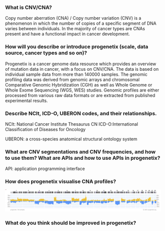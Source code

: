 ### What is CNV/CNA?
Copy number  aberration (CNA) / Copy number variation (CNV) is a phenomenon in which the number of copies of a specific segment of DNA varies between individuals. In the majority of cancer types are CNAs present and have a functional impact in cancer  development.

### How will you describe or introduce progenetix (scale, data source, cancer types and so on)?
Progenetix is a cancer genome data resource which provides an overview of mutation data in cancer, with a focus on CNV/CNA.
The data is based on individual sample data from more than 140000 samples.
The genomic profiling data was derived from genomic arrays and chromosomal Comparative Genomic Hybridization (CGH) as well as Whole Genome or Whole Exome Sequencing (WGS, WES) studies. Genomic profiles are either processed from various raw data formats or are extracted from published experimental results.


### Describe NCIt, ICD-O, UBERON codes, and their relationships.
NCIt: National Cancer Institute Thesaurus
CN
ICD-O:International Classification of Diseases for Oncology

UBERON: a cross-species anatomical structural ontology system

### What are CNV segmentations and CNV frequencies, and how to use them? What are APIs and how to use APIs in progenetix?
API: application programming interface

### How does progenetix visualise CNA profiles?
![/CNAprofile.png](CNAprofile.png)

### What do you think should be improved in progenetix?
